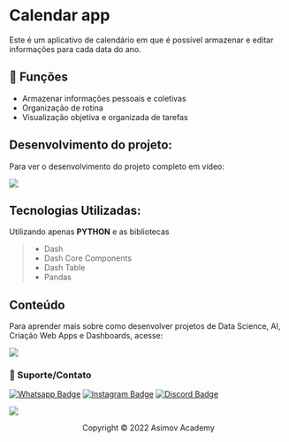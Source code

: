 # Calendar app
Este é um aplicativo de calendário em que é possível armazenar e editar informações para cada data do ano.

## 🔧 Funções

- Armazenar informações pessoais e coletivas
- Organização de rotina
- Visualização objetiva e organizada de tarefas

## Desenvolvimento do projeto:
Para ver o desenvolvimento do projeto completo em vídeo:

<a href = "https://asimov.academy"><img src="https://img.shields.io/badge/ASIMOV-Projeto%20Completo-lightgrey" target="_blank"></a> 

## Tecnologias Utilizadas:

Utilizando apenas **PYTHON** e as bibliotecas
> - Dash
> - Dash Core Components
> - Dash Table
> - Pandas 


## Conteúdo
Para aprender mais sobre como desenvolver projetos de Data Science, AI, Criação Web Apps e Dashboards, acesse:

<a href = "https://asimov.academy/"><img src="https://img.shields.io/badge/ASIMOV-Saiba%20Mais-lightgrey" target="_blank"></a> 

### 🤝 Suporte/Contato


[![Whatsapp Badge](https://img.shields.io/badge/WhatsApp-25D366?style=for-the-badge&logo=whatsapp&logoColor=white)](https://wa.me/5551981830833)
[![Instagram Badge](https://img.shields.io/badge/Instagram-E4405F?style=for-the-badge&logo=instagram&logoColor=white)](https://www.instagram.com/asimov.academy/)
[![Discord Badge](https://img.shields.io/badge/Discord-7289DA?style=for-the-badge&logo=discord&logoColor=white)](https://discord.gg/W2Nc7bxvk7)

<a href = "mailto:contato@asimov.academy"><img src="https://img.shields.io/badge/-Gmail-%23333?style=for-the-badge&logo=gmail&logoColor=white" target="_blank"></a> 




<p align="center">Copyright © 2022 Asimov Academy</p>

